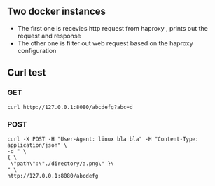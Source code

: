 ## Two docker instances

* The first one is recevies http request from haproxy ,  prints out the request and response
* The other one is filter out web request based on the haproxy configuration

## Curl test


### GET

```
curl http://127.0.0.1:8080/abcdefg?abc=d
```


### POST
```
curl -X POST -H "User-Agent: linux bla bla" -H "Content-Type: application/json" \
-d " \
{ \
 \"path\":\"./directory/a.png\" }\
" \
http://127.0.0.1:8080/abcdefg
```